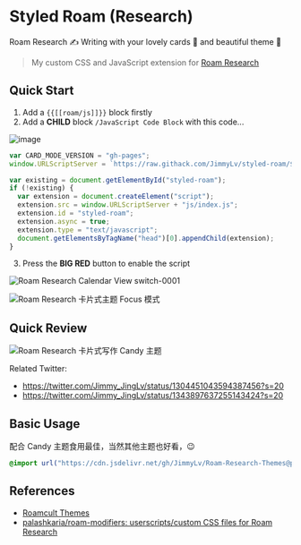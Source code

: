 # Styled Roam (Research)

Roam Research ✍️ Writing with your lovely cards 🧩 and beautiful theme 🎨

> My custom CSS and JavaScript extension for [Roam Research](https://roamresearch.com)

## Quick Start

1. Add a `{{[[roam/js]]}}` block firstly
2. Add a **CHILD** block `/JavaScript Code Block` with this code...

![image](https://user-images.githubusercontent.com/4997466/113826270-8965f500-97b4-11eb-983f-26e693f28e8b.png)


```js
var CARD_MODE_VERSION = "gh-pages";
window.URLScriptServer = `https://raw.githack.com/JimmyLv/styled-roam/${CARD_MODE_VERSION}/`;

var existing = document.getElementById("styled-roam");
if (!existing) {
  var extension = document.createElement("script");
  extension.src = window.URLScriptServer + "js/index.js";
  extension.id = "styled-roam";
  extension.async = true;
  extension.type = "text/javascript";
  document.getElementsByTagName("head")[0].appendChild(extension);
}
```

3. Press the **BIG RED** button to enable the script

![Roam Research Calendar View switch-0001](https://raw.staticdn.net/JimmyLv/images/master/2021/Roam%20Research%20switch-0001.jpg)

![Roam Research 卡片式主题 Focus 模式](https://raw.staticdn.net/JimmyLv/images/master/2020/Roam%20Research%20%E5%8D%A1%E7%89%87%E5%BC%8F%E4%B8%BB%E9%A2%98%20Focus%20%E6%A8%A1%E5%BC%8F.jpg)

## Quick Review

![Roam Research 卡片式写作 Candy 主题](https://cdn.jsdelivr.net/gh/jimmylv/images@master/2020/09/Roam%20Research%20%E5%8D%A1%E7%89%87%E5%BC%8F%E5%86%99%E4%BD%9C%20Candy%20%E4%B8%BB%E9%A2%98.jpg)

Related Twitter:

- https://twitter.com/Jimmy_JingLv/status/1304451043594387456?s=20
- https://twitter.com/Jimmy_JingLv/status/1343897637255143424?s=20

## Basic Usage

配合 Candy 主题食用最佳，当然其他主题也好看，😉

```css
@import url("https://cdn.jsdelivr.net/gh/JimmyLv/Roam-Research-Themes@patch-1/Candy.css");
```

## References

- [Roamcult Themes](https://roamresearch.com/#/app/help/page/fJRcVITNY)
- [palashkaria/roam-modifiers: userscripts/custom CSS files for Roam Research](https://github.com/palashkaria/roam-modifiers)

